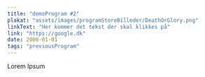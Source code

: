 ```yaml
---
title: "demoProgram #2"
plakat: "assets/images/programStoreBilleder/DeathOrGlory.png"
linkText: "Her kommer det tekst der skal klikkes på"
link: "https://google.dk"
date: 2000-01-01
tags: "previousProgram"
---
```



Lorem Ipsum